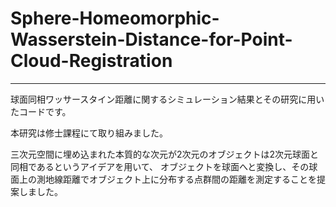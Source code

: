 # Sphere-Homeomorphic-Wasserstein-Distance-for-Point-Cloud-Registration

---
球面同相ワッサースタイン距離に関するシミュレーション結果とその研究に用いたコードです。

本研究は修士課程にて取り組みました。

三次元空間に埋め込まれた本質的な次元が2次元のオブジェクトは2次元球面と同相であるというアイデアを用いて、
オブジェクトを球面へと変換し、その球面上の測地線距離でオブジェクト上に分布する点群間の距離を測定することを提案しました。
